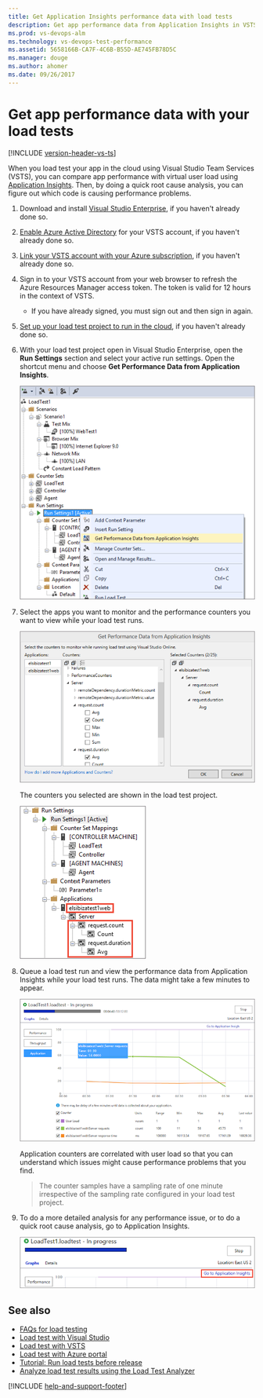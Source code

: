 ```yaml
---
title: Get Application Insights performance data with load tests
description: Get app performance data from Application Insights in VSTS and TFS
ms.prod: vs-devops-alm
ms.technology: vs-devops-test-performance
ms.assetid: 5658166B-CA7F-4C6B-B55D-AE745FB78D5C
ms.manager: douge
ms.author: ahomer
ms.date: 09/26/2017
---
```


<a name="ApplicationInsights"></a>
# Get app performance data with your load tests

[!INCLUDE [version-header-vs-ts](_shared/version-header-vs-ts.md)]

When you load test your app in the cloud using Visual Studio Team Services (VSTS), 
you can compare app performance with virtual user load using 
[Application Insights](https://azure.microsoft.com/documentation/articles/app-insights-overview/).
Then, by doing a quick root cause analysis, you can figure out which code 
is causing performance problems.

1. Download and install 
   [Visual Studio Enterprise](https://www.visualstudio.com/downloads/download-visual-studio-vs), 
   if you haven't already done so.

1. [Enable Azure Active Directory](../accounts/access-with-azure-ad.md)
   for your VSTS account, if you haven't already done so.

1. [Link your VSTS account with your Azure subscription](../accounts/connect-account-to-aad.md),
   if you haven't already done so.

1. Sign in to your VSTS account from your web browser to refresh the Azure Resources Manager access token. 
   The token is valid for 12 hours in the context of VSTS.

   - If you have already signed, you must sign out and then sign in again.<p />

1. [Set up your load test project to run in the cloud](getting-started-with-performance-testing.md#LoadTestVSIDE), 
   if you haven't already done so.

1. With your load test project open in Visual Studio Enterprise, open the 
   **Run Settings** section and select your active run settings. Open the
   shortcut menu and choose **Get Performance Data from Application Insights**.  

   ![Choosing Get Performance Data from Application Insights](_img/get-performance-data-for-load-tests/get-load-test-insights-01.png)

1. Select the apps you want to monitor and the performance counters 
   you want to view while your load test runs.

   ![Select the apps to monitor and performance counters](_img/get-performance-data-for-load-tests/get-load-test-insights-02.png)

   The counters you selected are shown in the load test project.
 
   ![Performance counters shown in the load test project](_img/get-performance-data-for-load-tests/get-load-test-insights-03.png)
 
1. Queue a load test run and view the performance data from 
   Application Insights while your load test runs. The data might 
   take a few minutes to appear.

   ![To view the performance counters when your load test runs, click Application](_img/get-performance-data-for-load-tests/get-load-test-insights-04.png)

   Application counters are correlated with user load so that you can 
   understand which issues might cause performance problems that you find.
 
   >The counter samples have a sampling rate of one minute irrespective of 
   the sampling rate configured in your load test project. 

1. To do a more detailed analysis for any performance issue, or to do a 
   quick root cause analysis, go to Application Insights.

   ![To get more performance details, click Go to Application Insights](_img/get-performance-data-for-load-tests/LoadTestGoToAppInsights.png)

## See also

* [FAQs for load testing](reference-qa.md#qaappinsights)
* [Load test with Visual Studio](getting-started-with-performance-testing.md) 
* [Load test with VSTS](get-started-simple-cloud-load-test.md) 
* [Load test with Azure portal](app-service-web-app-performance-test.md) 
* [Tutorial: Run load tests before release](run-performance-tests-app-before-release.md) 
* [Analyze load test results using the Load Test Analyzer](https://msdn.microsoft.com/library/ee923686.aspx)

[!INCLUDE [help-and-support-footer](_shared/help-and-support-footer.md)] 
